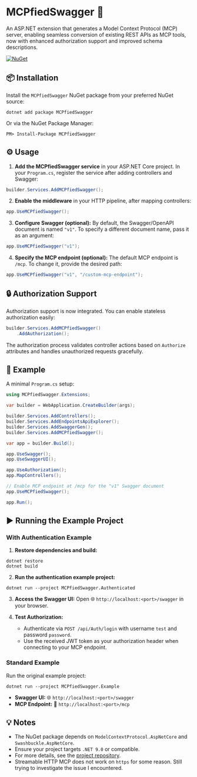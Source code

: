 # MCPfiedSwagger 🚀

An ASP.NET extension that generates a Model Context Protocol (MCP) server, enabling seamless conversion of existing REST APIs as MCP tools, now with enhanced authorization support and improved schema descriptions.

[![NuGet](https://img.shields.io/nuget/v/MCPfiedSwagger.svg?style=flat-square\&logo=nuget)](https://www.nuget.org/packages/MCPfiedSwagger)

## 📦 Installation

Install the `MCPfiedSwagger` NuGet package from your preferred NuGet source:

```shell
dotnet add package MCPfiedSwagger
```

Or via the NuGet Package Manager:

```
PM> Install-Package MCPfiedSwagger
```

## ⚙️ Usage

1. **Add the MCPfiedSwagger service** in your ASP.NET Core project. In your `Program.cs`, register the service after adding controllers and Swagger:

```csharp
builder.Services.AddMCPfiedSwagger();
```

2. **Enable the middleware** in your HTTP pipeline, after mapping controllers:

```csharp
app.UseMCPfiedSwagger();
```

3. **Configure Swagger (optional):**
   By default, the Swagger/OpenAPI document is named `"v1"`. To specify a different document name, pass it as an argument:

```csharp
app.UseMCPfiedSwagger("v1");
```

4. **Specify the MCP endpoint (optional):**
   The default MCP endpoint is `/mcp`. To change it, provide the desired path:

```csharp
app.UseMCPfiedSwagger("v1", "/custom-mcp-endpoint");
```

## 🔒 Authorization Support

Authorization support is now integrated. You can enable stateless authorization easily:

```csharp
builder.Services.AddMCPfiedSwagger()
    .AddAuthorization();
```

The authorization process validates controller actions based on `Authorize` attributes and handles unauthorized requests gracefully.

## 📝 Example

A minimal `Program.cs` setup:

```csharp
using MCPfiedSwagger.Extensions;

var builder = WebApplication.CreateBuilder(args);

builder.Services.AddControllers();
builder.Services.AddEndpointsApiExplorer();
builder.Services.AddSwaggerGen();
builder.Services.AddMCPfiedSwagger();

var app = builder.Build();

app.UseSwagger();
app.UseSwaggerUI();

app.UseAuthorization();
app.MapControllers();

// Enable MCP endpoint at /mcp for the "v1" Swagger document
app.UseMCPfiedSwagger();

app.Run();
```

## ▶️ Running the Example Project

### With Authentication Example

1. **Restore dependencies and build:**

```shell
dotnet restore
dotnet build
```

2. **Run the authentication example project:**

```shell
dotnet run --project MCPfiedSwagger.Authenticated
```

3. **Access the Swagger UI:**
   Open 🌐 `http://localhost:<port>/swagger` in your browser.

4. **Test Authorization:**

   * Authenticate via `POST /api/Auth/login` with username `test` and password `password`.
   * Use the received JWT token as your authorization header when connecting to your MCP endpoint.

### Standard Example

Run the original example project:

```shell
dotnet run --project MCPfiedSwagger.Example
```

* **Swagger UI:** 🌐 `http://localhost:<port>/swagger`
* **MCP Endpoint:** 🔗 `http://localhost:<port>/mcp`

## 💡 Notes

* The NuGet package depends on `ModelContextProtocol.AspNetCore` and `Swashbuckle.AspNetCore`.
* Ensure your project targets `.NET 9.0` or compatible.
* For more details, see the [project repository](https://github.com/vjppaz/MCPfiedSwagger).
* Streamable HTTP MCP does not work on `https` for some reason. Still trying to investigate the issue I encountered.